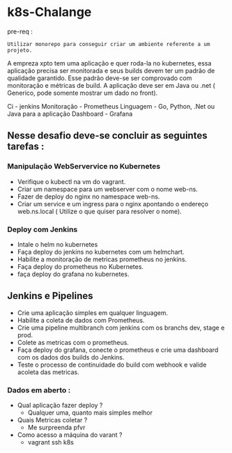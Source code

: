 # k8s-Chalange

pre-req :
```
Utilizar monorepo para conseguir criar um ambiente referente a um projeto.
```

A empreza xpto tem uma aplicação e quer roda-la no kubernetes, essa aplicação precisa ser monitorada e 
seus builds devem ter um padrão de qualidade garantido. Esse padrão deve-se ser comprovado com monitoração e métricas de build. A aplicação deve ser em Java ou .net ( Generico, pode somente mostrar um dado no front).

Ci - jenkins
Monitoração - Prometheus
Linguagem - Go, Python, .Net ou Java para a aplicação
Dashboard - Grafana
## Nesse desafio deve-se concluir as seguintes tarefas :

### Manipulação WebServervice no Kubernetes
- Verifique o kubectl na vm do vagrant.
- Criar um namespace para um webserver com o nome web-ns.
- Fazer de deploy do nginx no namespace web-ns.
- Criar um service e um ingress para o nginx apontando o endereço web.ns.local ( Utilize o que quiser para resolver o nome).

### Deploy com Jenkins
- Intale o helm no kubernetes 
- Faça deploy do jenkins no kubernetes com um helmchart.
- Habilite a monitoração de metricas prometheus no jenkins.
- Faça deploy do prometheus no Kubernetes.
- faça deploy do grafana no kubernetes.


## Jenkins e Pipelines 

- Crie uma aplicação simples em qualquer linguagem.
- Habilite a coleta de dados com Prometheus. 
- Crie uma pipeline multibranch com jenkins com os branchs dev, stage e prod.
- Colete as metricas com o prometheus.
- Faça deploy do grafana, conecte o prometheus e crie uma dashboard com os dados dos builds do Jenkins.
- Teste o processo de continuidade do build com webhook e valide acoleta das metricas.


### Dados em aberto :
- Qual aplicação fazer deploy ? 
  - Qualquer uma, quanto mais simples melhor
- Quais Metricas coletar ?
  - Me surpreenda pfvr
- Como acesso a máquina do varant ?
  - vagrant ssh k8s 

